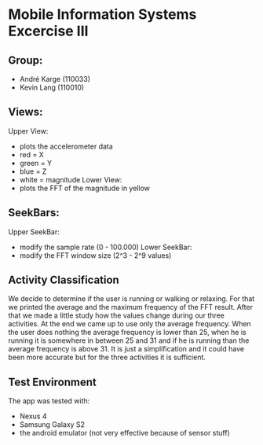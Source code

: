 # Mobile Information Systems Excercise III

## Group:
- André Karge (110033)
- Kevin Lang  (110010)

## Views:
Upper View:
- plots the accelerometer data
- red = X
- green = Y
- blue = Z
- white = magnitude
Lower View:
- plots the FFT of the magnitude in yellow

## SeekBars:
Upper SeekBar:
- modify the sample rate (0 - 100.000)
Lower SeekBar:
- modify the FFT window size (2^3 - 2^9 values)

## Activity Classification
We decide to determine if the user is running or walking or relaxing.
For that we printed the average and the maximum frequency of the FFT result.
After that we made a little study how the values change during our three activities.
At the end we came up to use only the average frequency. When the user does nothing the average frequency is lower than 25, when he is running it is somewhere in between 25 and 31 and if he is running than the average frequency is above 31.
It is just a simplification and it could have been more accurate but for the three activities it is sufficient.

## Test Environment
The app was tested with:
- Nexus 4
- Samsung Galaxy S2
- the android emulator (not very effective because of sensor stuff)
